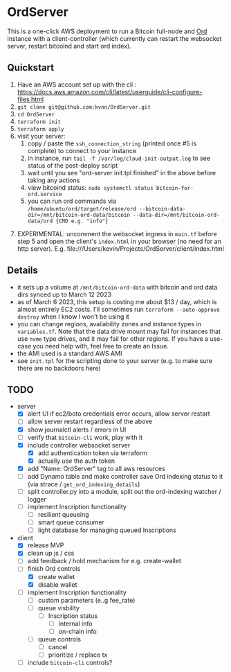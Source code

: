 
# OrdServer
This is a one-click AWS deployment to run a Bitcoin full-node and [Ord](https://github.com/casey/ord) instance with a client-controller (which currently can restart the websocket server, restart bitcoind and start ord index).


## Quickstart
1. Have an AWS account set up with the cli : https://docs.aws.amazon.com/cli/latest/userguide/cli-configure-files.html
2. `git clone git@github.com:kvnn/OrdServer.git`
3. `cd OrdServer`
4. `terraform init`
5. `terraform apply`
6. visit your server:
   1. copy / paste the `ssh_connection_string` (printed once #5 is complete) to connect to your instance
   2. in instance, run `tail -f /var/log/cloud-init-output.log` to see status of the post-deploy script
   3. wait until you see "ord-server init.tpl finished" in the above before taking any actions
   4. view bitcoind status: `sudo systemctl status bitcoin-for-ord.service`
   5. you can run ord commands via `/home/ubuntu/ord/target/release/ord --bitcoin-data-dir=/mnt/bitcoin-ord-data/bitcoin --data-dir=/mnt/bitcoin-ord-data/ord {CMD e.g. "info"}`
<!-- COMING SOON 6. run the visibility / control client:
   1. `python3 -m http.server -d client 8888`
   2. http://localhost:8888 -->
7. EXPERIMENTAL: uncomment the websocket ingress in `main.tf` before step 5 and open the client's `index.html` in your browser (no need for an http server). E.g. file:///Users/kevin/Projects/OrdServer/client/index.html



## Details
- it sets up a volume at `/mnt/bitcoin-ord-data` with bitcoin and ord data dirs synced up to March 12 2023
- as of March 6 2023, this setup is costing me about $13 / day, which is almost entirely EC2 costs. I'll sometimes run `terraform --auto-approve destroy` when I know I won't be using it
- you can change regions, availability zones and instance types in `variables.tf`. Note that the data drive mount may fail for instances that use `nvme` type drives, and it may fail for other regions. If you have a use-case you need help with, feel free to create an Issue.
- the AMI used is a standard AWS AMI
- see `init.tpl` for the scripting done to your server (e.g. to make sure there are no backdoors here)
  

## TODO
- server
  - [x] alert UI if ec2/boto credentials error occurs, allow server restart
  - [ ] allow server restart regardless of the above
  - [x] show journalctl alerts / errors in UI 
  - [ ] verify that `bitcoin-cli` work, play with it
  - [x] include controller websocket server
    - [x] add authentication token via terraform
    - [x] actually *use* the auth token
  - [x] add "Name: OrdServer" tag to all aws resources
  - [ ] add Dynamo table and make controller save Ord indexing status to it (via strace / `get_ord_indexing_details`)
  - [ ] split controller.py into a module, split out the ord-indexing watcher / logger
  - [ ] implement Inscription functionality
    - [ ] resilient queueing
    - [ ] smart queue consumer
    - [ ] light database for managing queued Inscriptions
- client
  - [x] release MVP
  - [x] clean up js / css
  - [ ] add feedback / hold mechanism for e.g. create-wallet
  - [ ] finish Ord controls
    - [x] create wallet
    - [x] disable wallet
  - [ ] implement Inscription functionality
    - [ ] custom parameters (e..g fee_rate)
    - [ ] queue visbility
      - [ ] Inscription status
        - [ ] internal info
        - [ ] on-chain info
    - [ ] queue controls
      - [ ] cancel
      - [ ] prioritize / replace tx
  - [ ] include `bitcoin-cli` controls?

